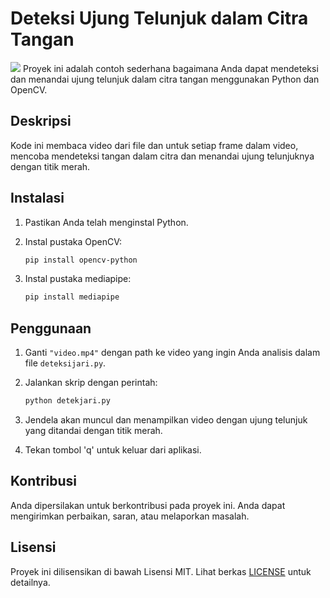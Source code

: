 # Deteksi Ujung Telunjuk dalam Citra Tangan
<img src="capture/capture.gif">
Proyek ini adalah contoh sederhana bagaimana Anda dapat mendeteksi dan menandai ujung telunjuk dalam citra tangan menggunakan Python dan OpenCV.

## Deskripsi

Kode ini membaca video dari file dan untuk setiap frame dalam video, mencoba mendeteksi tangan dalam citra dan menandai ujung telunjuknya dengan titik merah.

## Instalasi

1. Pastikan Anda telah menginstal Python.

2. Instal pustaka OpenCV:

   ```bash
   pip install opencv-python
   ```
3. Instal pustaka mediapipe:

   ```bash
   pip install mediapipe
   ```
## Penggunaan

1. Ganti `"video.mp4"` dengan path ke video yang ingin Anda analisis dalam file `deteksijari.py`.

2. Jalankan skrip dengan perintah:

   ```bash
   python detekjari.py
   ```

3. Jendela akan muncul dan menampilkan video dengan ujung telunjuk yang ditandai dengan titik merah.

4. Tekan tombol 'q' untuk keluar dari aplikasi.

## Kontribusi

Anda dipersilakan untuk berkontribusi pada proyek ini. Anda dapat mengirimkan perbaikan, saran, atau melaporkan masalah.

## Lisensi

Proyek ini dilisensikan di bawah Lisensi MIT. Lihat berkas [LICENSE](LICENSE) untuk detailnya.
